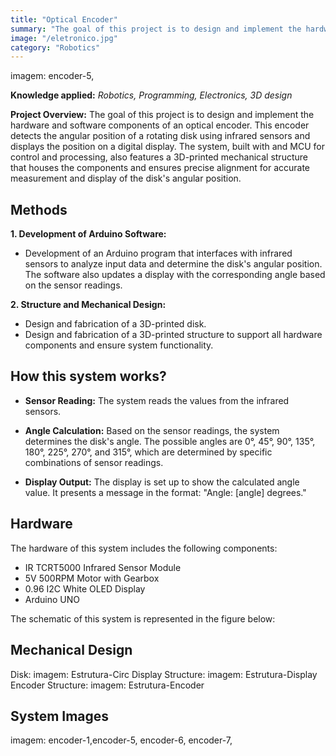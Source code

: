 ```yaml
---
title: "Optical Encoder"
summary: "The goal of this project is to design and implement the hardware and software components of an optical encoder."
image: "/eletronico.jpg"
category: "Robotics"
---
```


imagem: encoder-5,

**Knowledge applied:** _Robotics, Programming, Electronics, 3D design_

**Project Overview:** The goal of this project is to design and implement the hardware and software components of an optical encoder. This encoder detects the angular position of a rotating disk using infrared sensors and displays the position on a digital display. The system, built with and MCU for control and processing, also features a 3D-printed mechanical structure that houses the components and ensures precise alignment for accurate measurement and display of the disk's angular position.

## Methods

**1. Development of Arduino Software:** 
- Development of an Arduino program that interfaces with infrared sensors to analyze input data and determine the disk's angular position. The software also updates a display with the corresponding angle based on the sensor readings.

**2. Structure and Mechanical Design:**

-   Design and fabrication of a 3D-printed disk.
-   Design and fabrication of a 3D-printed structure to support all hardware components and ensure system functionality.

## How this system works?
-   **Sensor Reading:** The system reads the values from the infrared sensors.
 
-  **Angle Calculation:** Based on the sensor readings, the system determines the disk's angle. The possible angles are 0°, 45°, 90°, 135°, 180°, 225°, 270°, and 315°, which are determined by specific combinations of sensor readings.

-   **Display Output:** The display is set up to show the calculated angle value. It presents a message in the format: "Angle: [angle] degrees."

## Hardware 
The hardware of this system includes the following components:
-   IR TCRT5000 Infrared Sensor Module
-   5V 500RPM Motor with Gearbox
-   0.96 I2C White OLED Display
-   Arduino UNO

The schematic of this system is represented in the figure below:
   
## Mechanical Design
Disk: 
imagem: Estrutura-Circ
Display Structure:
imagem: Estrutura-Display
Encoder Structure:
imagem: Estrutura-Encoder

## System Images

imagem: encoder-1,encoder-5, encoder-6, encoder-7, 
